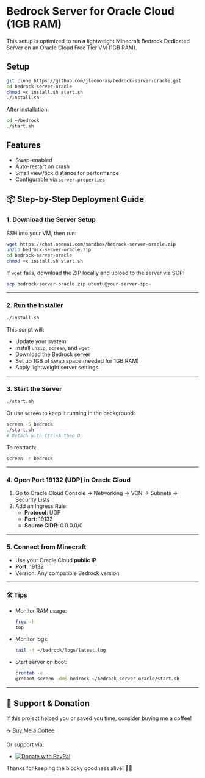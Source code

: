 # Bedrock Server for Oracle Cloud (1GB RAM)

This setup is optimized to run a lightweight Minecraft Bedrock Dedicated Server on an Oracle Cloud Free Tier VM (1GB RAM).

## Setup

```bash
git clone https://github.com/jleonoras/bedrock-server-oracle.git
cd bedrock-server-oracle
chmod +x install.sh start.sh
./install.sh
```

After installation:

```bash
cd ~/bedrock
./start.sh
```

## Features

- Swap-enabled
- Auto-restart on crash
- Small view/tick distance for performance
- Configurable via `server.properties`

## 📦 Step-by-Step Deployment Guide

### 1. Download the Server Setup

SSH into your VM, then run:

```bash
wget https://chat.openai.com/sandbox/bedrock-server-oracle.zip
unzip bedrock-server-oracle.zip
cd bedrock-server-oracle
chmod +x install.sh start.sh
```

If `wget` fails, download the ZIP locally and upload to the server via SCP:

```bash
scp bedrock-server-oracle.zip ubuntu@your-server-ip:~
```

---

### 2. Run the Installer

```bash
./install.sh
```

This script will:
- Update your system
- Install `unzip`, `screen`, and `wget`
- Download the Bedrock server
- Set up 1GB of swap space (needed for 1GB RAM)
- Apply lightweight server settings

---

### 3. Start the Server

```bash
./start.sh
```

Or use `screen` to keep it running in the background:

```bash
screen -S bedrock
./start.sh
# Detach with Ctrl+A then D
```

To reattach:
```bash
screen -r bedrock
```

---

### 4. Open Port 19132 (UDP) in Oracle Cloud

1. Go to Oracle Cloud Console → Networking → VCN → Subnets → Security Lists
2. Add an Ingress Rule:
   - **Protocol**: UDP
   - **Port**: 19132
   - **Source CIDR**: 0.0.0.0/0

---

### 5. Connect from Minecraft

- Use your Oracle Cloud **public IP**
- **Port**: 19132
- Version: Any compatible Bedrock version

---

### 🛠️ Tips

- Monitor RAM usage:
  ```bash
  free -h
  top
  ```

- Monitor logs:
  ```bash
  tail -f ~/bedrock/logs/latest.log
  ```

- Start server on boot:
  ```bash
  crontab -e
  @reboot screen -dmS bedrock ~/bedrock-server-oracle/start.sh
  ```

---

## 🙌 Support & Donation

If this project helped you or saved you time, consider buying me a coffee!

☕ [Buy Me a Coffee](https://www.buymeacoffee.com/jleonoras)

Or support via:

- <a href="https://www.paypal.me/jleonoras" target="_blank">
  <img src="https://img.shields.io/badge/Donate-PayPal-blue.svg?logo=paypal" alt="Donate with PayPal" />
</a>

Thanks for keeping the blocky goodness alive! 🧱💖
